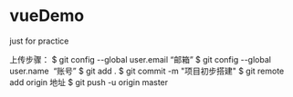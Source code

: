 # vueDemo
just for practice

上传步骤：
$ git config --global user.email “邮箱” 
$ git config --global user.name  “账号”
$ git add .
$ git commit -m "项目初步搭建"
$ git remote add origin 地址
$ git push -u origin master
